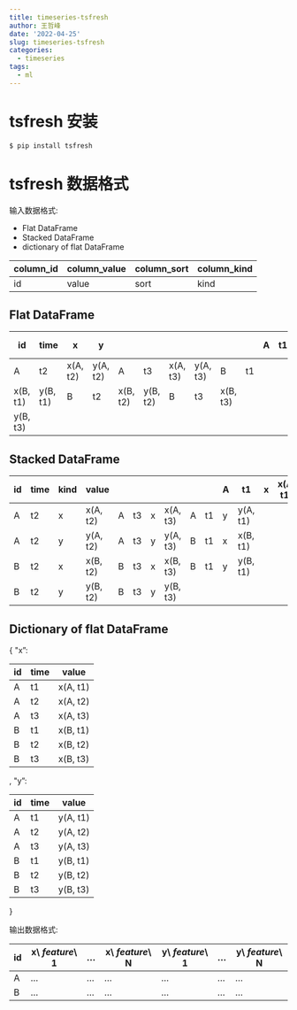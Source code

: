 ```yaml
---
title: timeseries-tsfresh
author: 王哲峰
date: '2022-04-25'
slug: timeseries-tsfresh
categories:
  - timeseries
tags:
  - ml
---
```


# tsfresh 安装

```bash
$ pip install tsfresh
```

# tsfresh 数据格式

输入数据格式: 

   -  Flat DataFrame
   -  Stacked DataFrame
   -  dictionary of flat DataFrame

| column_id | column_value | column_sort | column_kind |
|-----------|--------------|-------------|-------------|
| id        | value        | sort        | kind        |

## Flat DataFrame

| id       | time     | x        | y        |          |          |          |          |          |    | A  | t1  | x(A, t1) | y(A, t1) |
|----------|----------|----------|----------|----------|----------|----------|----------|----------|----|----|----|----|----|
| A        | t2       | x(A, t2) | y(A, t2) | A        | t3       | x(A, t3) | y(A, t3) | B        | t1 |    |     |          |          |
| x(B, t1) | y(B, t1) | B        | t2       | x(B, t2) | y(B, t2) | B        | t3       | x(B, t3) |    |    |     |          |          |
| y(B, t3) |          |          |          |          |          |          |          |          |    |    |     |          |          |

## Stacked DataFrame

| id | time | kind | value    |   |    |   |          |   |   | A | t1       | x | x(A, t1) |
|----|------|------|----------|---|----|---|----------|---|---|---|----------|---|----------|
| A  | t2   | x    | x(A, t2) | A | t3 | x | x(A, t3) | A |t1 |y  | y(A, t1) |   |          |
| A  | t2   | y    | y(A, t2) | A | t3 | y | y(A, t3) | B |t1 |x  | x(B, t1) |   |          |
| B  | t2   | x    | x(B, t2) | B | t3 | x | x(B, t3) | B |t1 |y  | y(B, t1) |   |          |
| B  | t2   | y    | y(B, t2) | B | t3 | y | y(B, t3) |   |   |   |          |   |          |

## Dictionary of flat DataFrame

{ "x”:

| id | time | value    |
|----|------|----------|
| A  | t1   | x(A, t1) |
| A  | t2   | x(A, t2) |
| A  | t3   | x(A, t3) |
| B  | t1   | x(B, t1) |
| B  | t2   | x(B, t2) |
| B  | t3   | x(B, t3) |

, "y”:

| id | time | value    |
|----|------|----------|
| A  | t1   | y(A, t1) |
| A  | t2   | y(A, t2) |
| A  | t3   | y(A, t3) |
| B  | t1   | y(B, t1) |
| B  | t2   | y(B, t2) |
| B  | t3   | y(B, t3) |

}

输出数据格式: 

| id | x\ *feature*\ 1 | … | x\ *feature*\ N | y\ *feature*\ 1 | … | y\ *feature*\ N |
|----|-----------------|---|-----------------|-----------------|---|-----------------|
| A  | …               | … | …               | …               | … | …               |
| B  | …               | … | …               | …               | … | …               |
